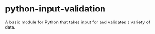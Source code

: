 # python-input-validation
A basic module for Python that takes input for and validates a variety of data.
